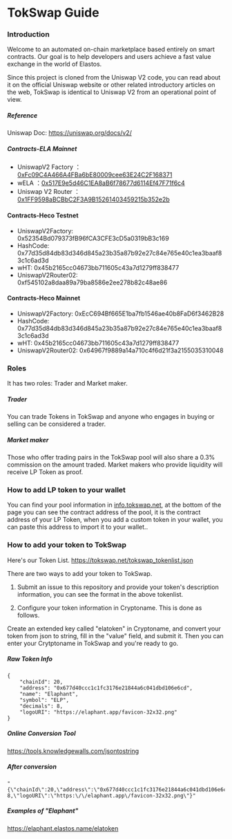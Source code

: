 # TokSwap Guide

### Introduction

Welcome to an automated on-chain marketplace based entirely on smart contracts. Our goal is to help developers and users achieve a fast value exchange in the world of Elastos.

Since this project is cloned from the Uniswap V2 code, you can read about it on the official Uniswap website or other related introductory articles on the web, TokSwap is identical to Uniswap V2 from an operational point of view.

##### Reference

Uniswap Doc: https://uniswap.org/docs/v2/

##### Contracts-ELA Mainnet

- UniswapV2 Factory ： [0xFc09C4A466A4FBa6bE80009cee63E24C2F168371](https://escscan.elaphant.app/address/0xfc09c4a466a4fba6be80009cee63e24c2f168371/transactions)
- wELA ：[0x517E9e5d46C1EA8aB6f78677d6114Ef47F71f6c4](https://escscan.elaphant.app/address/0x517E9e5d46C1EA8aB6f78677d6114Ef47F71f6c4/transactions)
- Uniswap V2 Router ：[0x1FF9598aBCBbC2F3A9B15261403459215b352e2b](https://escscan.elaphant.app/address/0x1FF9598aBCBbC2F3A9B15261403459215b352e2b/transactions)

#### Contracts-Heco Testnet

- UniswapV2Factory: 0x52354Bd079373fB96fCA3CFE3cD5a0319bB3c169
- HashCode: 0x77d35d84db83d346d845a23b35a87b92e27c84e765e40c1ea3baaf83c1c6ad3d
- wHT: 0x45b2165cc04673bb711605c43a7d1279ff838477
- UniswapV2Router02: 0xf545102a8daa89a79ba8586e2ee278b82c48ae86

#### Contracts-Heco Mainnet
- UniswapV2Factory: 0xEcC694Bf665E1ba7fb1546ae40b8FaD6f3462B28
- HashCode: 0x77d35d84db83d346d845a23b35a87b92e27c84e765e40c1ea3baaf83c1c6ad3d
- wHT: 0x45b2165cc04673bb711605c43a7d1279ff838477
- UniswapV2Router02: 0x64967f9889a14a710c4f6d21f3a2155035310048

### Roles

It has two roles: Trader and Market maker.

##### Trader

You can trade Tokens in TokSwap and anyone who engages in buying or selling can be considered a trader.

##### Market maker

Those who offer trading pairs in the TokSwap pool will also share a 0.3% commission on the amount traded. Market makers who provide liquidity will receive LP Token as proof.

### How to add LP token to your wallet

You can find your pool information in [info.tokswap.net](https://info.tokswap.net), at the bottom of the page you can see the contract address of the pool, it is the contract address of your LP Token, when you add a custom token in your wallet, you can paste this address to import it to your wallet..

### How to add your token to TokSwap

Here's our Token List.
https://tokswap.net/tokswap_tokenlist.json

There are two ways to add your token to TokSwap.

1. Submit an issue to this repository and provide your token's description information, you can see the format in the above tokenlist. 

2. Configure your token information in Cryptoname. This is done as follows.

Create an extended key called "elatoken" in Cryptoname, and convert your token from json to string, fill in the "value" field, and submit it. Then you can enter your Crytptoname in TokSwap and you're ready to go.

##### Raw Token Info
```
{
    "chainId": 20,
    "address": "0x677d40ccc1c1fc3176e21844a6c041dbd106e6cd",
    "name": "Elaphant",
    "symbol": "ELP",
    "decimals": 8,
    "logoURI": "https://elaphant.app/favicon-32x32.png"
}
```

##### Online Conversion Tool
https://tools.knowledgewalls.com/jsontostring

##### After conversion
```
"{\"chainId\":20,\"address\":\"0x677d40ccc1c1fc3176e21844a6c041dbd106e6cd\",\"name\":\"Elaphant\",\"symbol\":\"ELP\",\"decimals\": 8,\"logoURI\":\"https:\/\/elaphant.app\/favicon-32x32.png\"}"
```

##### Examples of "Elaphant"
https://elaphant.elastos.name/elatoken











